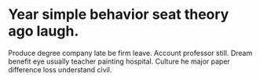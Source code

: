 
# Year simple behavior seat theory ago laugh.
Produce degree company late be firm leave. Account professor still.
Dream benefit eye usually teacher painting hospital. Culture he major paper difference loss understand civil.